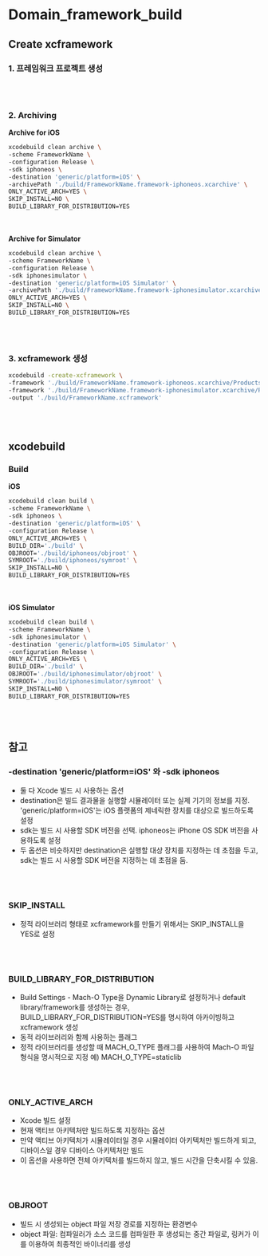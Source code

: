 # Domain_framework_build

## Create xcframework
### 1. 프레임워크 프로젝트 생성

<br></br>
### 2. Archiving
**Archive for iOS**

```bash
xcodebuild clean archive \
-scheme FrameworkName \
-configuration Release \
-sdk iphoneos \
-destination 'generic/platform=iOS' \
-archivePath './build/FrameworkName.framework-iphoneos.xcarchive' \
ONLY_ACTIVE_ARCH=YES \
SKIP_INSTALL=NO \
BUILD_LIBRARY_FOR_DISTRIBUTION=YES
```

<br></br>
**Archive for Simulator**

```bash
xcodebuild clean archive \
-scheme FrameworkName \
-configuration Release \
-sdk iphonesimulator \
-destination 'generic/platform=iOS Simulator' \
-archivePath './build/FrameworkName.framework-iphonesimulator.xcarchive' \
ONLY_ACTIVE_ARCH=YES \
SKIP_INSTALL=NO \
BUILD_LIBRARY_FOR_DISTRIBUTION=YES
```


<br></br>
### 3. xcframework 생성

```bash
xcodebuild -create-xcframework \
-framework './build/FrameworkName.framework-iphoneos.xcarchive/Products/Library/Frameworks/FrameworkName.framework' \
-framework './build/FrameworkName.framework-iphonesimulator.xcarchive/Products/Library/Frameworks/FrameworkName.framework' \
-output './build/FrameworkName.xcframework'
```


<br></br>
## xcodebuild

### Build
**iOS**

```bash
xcodebuild clean build \
-scheme FrameworkName \
-sdk iphoneos \
-destination 'generic/platform=iOS' \
-configuration Release \
ONLY_ACTIVE_ARCH=YES \
BUILD_DIR='./build' \
OBJROOT='./build/iphoneos/objroot' \
SYMROOT='./build/iphoneos/symroot' \
SKIP_INSTALL=NO \
BUILD_LIBRARY_FOR_DISTRIBUTION=YES
```


<br></br>
**iOS Simulator**

```bash
xcodebuild clean build \
-scheme FrameworkName \
-sdk iphonesimulator \
-destination 'generic/platform=iOS Simulator' \
-configuration Release \
ONLY_ACTIVE_ARCH=YES \
BUILD_DIR='./build' \
OBJROOT='./build/iphonesimulator/objroot' \
SYMROOT='./build/iphonesimulator/symroot' \
SKIP_INSTALL=NO \
BUILD_LIBRARY_FOR_DISTRIBUTION=YES
```

<br></br>
## 참고
### -destination 'generic/platform=iOS' 와 -sdk iphoneos
- 둘 다 Xcode 빌드 시 사용하는 옵션
- destination은 빌드 결과물을 실행할 시뮬레이터 또는 실제 기기의 정보를 지정. 'generic/platform=iOS'는 iOS 플랫폼의 제네릭한 장치를 대상으로 빌드하도록 설정
- sdk는 빌드 시 사용할 SDK 버전을 선택. iphoneos는 iPhone OS SDK 버전을 사용하도록 설정
- 두 옵션은 비슷하지만 destination은 실행할 대상 장치를 지정하는 데 초점을 두고, sdk는 빌드 시 사용할 SDK 버전을 지정하는 데 초점을 둠.

<br></br>
### SKIP_INSTALL
- 정적 라이브러리 형태로 xcframework를 만들기 위해서는 SKIP_INSTALL을 YES로 설정

<br></br>
### BUILD_LIBRARY_FOR_DISTRIBUTION
- Build Settings - Mach-O Type을 Dynamic Library로 설정하거나 default library/framework를 생성하는 경우, BUILD_LIBRARY_FOR_DISTRIBUTION=YES를 명시하여 아카이빙하고 xcframework 생성
- 동적 라이브러리와 함께 사용하는 플래그
- 정적 라이브러리를 생성할 때 MACH_O_TYPE 플래그를 사용하여 Mach-O 파일 형식을 명시적으로 지정 예) MACH_O_TYPE=staticlib

<br></br>
### ONLY_ACTIVE_ARCH
- Xcode 빌드 설정
- 현재 액티브 아키텍처만 빌드하도록 지정하는 옵션
- 만약 액티브 아키텍처가 시뮬레이터일 경우 시뮬레이터 아키텍처만 빌드하게 되고, 디바이스일 경우 디바이스 아키텍처만 빌드
- 이 옵션을 사용하면 전체 아키텍처를 빌드하지 않고, 빌드 시간을 단축시킬 수 있음.

<br></br>
### OBJROOT
- 빌드 시 생성되는 object 파일 저장 경로를 지정하는 환경변수
- object 파일: 컴파일러가 소스 코드를 컴파일한 후 생성되는 중간 파일로, 링커가 이를 이용하여 최종적인 바이너리를 생성
